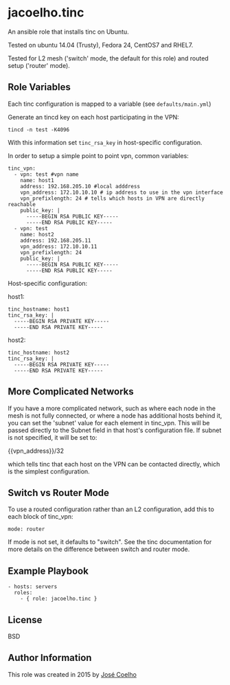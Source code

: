 jacoelho.tinc
=========

An ansible role that installs tinc on Ubuntu.

Tested on ubuntu 14.04 (Trusty), Fedora 24, CentOS7 and RHEL7.

Tested for L2 mesh ('switch' mode, the default for this role) and routed setup
('router' mode).

Role Variables
--------------

Each tinc configuration is mapped to a variable (see `defaults/main.yml`)

Generate an tincd key on each host participating in the VPN:

    tincd -n test -K4096

With this information set ```tinc_rsa_key``` in host-specific configuration.

In order to setup a simple point to point vpn, common variables:

    tinc_vpn:
      - vpn: test #vpn name
        name: host1
        address: 192.168.205.10 #local adddress
        vpn_address: 172.10.10.10 # ip address to use in the vpn interface
        vpn_prefixlength: 24 # tells which hosts in VPN are directly reachable
        public_key: |
          -----BEGIN RSA PUBLIC KEY-----
          -----END RSA PUBLIC KEY-----
      - vpn: test
        name: host2
        address: 192.168.205.11
        vpn_address: 172.10.10.11
        vpn_prefixlength: 24
        public_key: |
          -----BEGIN RSA PUBLIC KEY-----
          -----END RSA PUBLIC KEY-----

Host-specific configuration:

host1:

    tinc_hostname: host1
    tinc_rsa_key: |
      -----BEGIN RSA PRIVATE KEY-----
      -----END RSA PRIVATE KEY-----

host2:

    tinc_hostname: host2
    tinc_rsa_key: |
      -----BEGIN RSA PRIVATE KEY-----
      -----END RSA PRIVATE KEY-----

More Complicated Networks
-------------------------
If you have a more complicated network, such as where each node in the
mesh is not fully connected, or where a node has additional hosts behind it,
you can set the 'subnet' value for each element in tinc_vpn. This will be
passed directly to the Subnet field in that host's configuration file. If
subnet is not specified, it will be set to:

{{vpn_address}}/32

which tells tinc that each host on the VPN can be contacted directly, which is the
simplest configuration.

Switch vs Router Mode
---------------------

To use a routed configuration rather than an L2 configuration, add this
to each block of tinc_vpn:

    mode: router

If mode is not set, it defaults to "switch". See the tinc documentation
for more details on the difference between switch and router mode.

Example Playbook
----------------

    - hosts: servers
      roles:
        - { role: jacoelho.tinc }

License
-------

BSD

Author Information
------------------

This role was created in 2015 by [José Coelho](https://github.com/jacoelho)
